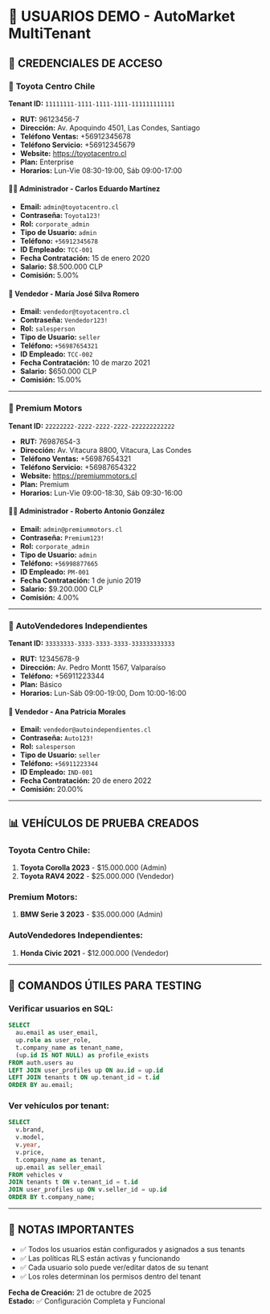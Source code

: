 # 👥 USUARIOS DEMO - AutoMarket MultiTenant

## 🔐 CREDENCIALES DE ACCESO

### 🏢 **Toyota Centro Chile**
**Tenant ID:** `11111111-1111-1111-1111-111111111111`
- **RUT:** 96123456-7
- **Dirección:** Av. Apoquindo 4501, Las Condes, Santiago
- **Teléfono Ventas:** +56912345678
- **Teléfono Servicio:** +56912345679
- **Website:** https://toyotacentro.cl
- **Plan:** Enterprise
- **Horarios:** Lun-Vie 08:30-19:00, Sáb 09:00-17:00

#### 👨‍💼 Administrador - Carlos Eduardo Martínez
- **Email:** `admin@toyotacentro.cl`
- **Contraseña:** `Toyota123!`
- **Rol:** `corporate_admin`
- **Tipo de Usuario:** `admin`
- **Teléfono:** `+56912345678`
- **ID Empleado:** `TCC-001`
- **Fecha Contratación:** 15 de enero 2020
- **Salario:** $8.500.000 CLP
- **Comisión:** 5.00%

#### 👤 Vendedor - María José Silva Romero
- **Email:** `vendedor@toyotacentro.cl`
- **Contraseña:** `Vendedor123!`
- **Rol:** `salesperson`
- **Tipo de Usuario:** `seller`
- **Teléfono:** `+56987654321`
- **ID Empleado:** `TCC-002`
- **Fecha Contratación:** 10 de marzo 2021
- **Salario:** $650.000 CLP
- **Comisión:** 15.00%

---

### 🏢 **Premium Motors**
**Tenant ID:** `22222222-2222-2222-2222-222222222222`
- **RUT:** 76987654-3
- **Dirección:** Av. Vitacura 8800, Vitacura, Las Condes
- **Teléfono Ventas:** +56987654321
- **Teléfono Servicio:** +56987654322
- **Website:** https://premiummotors.cl
- **Plan:** Premium
- **Horarios:** Lun-Vie 09:00-18:30, Sáb 09:30-16:00

#### 👨‍💼 Administrador - Roberto Antonio González
- **Email:** `admin@premiummotors.cl`
- **Contraseña:** `Premium123!`
- **Rol:** `corporate_admin`
- **Tipo de Usuario:** `admin`
- **Teléfono:** `+56998877665`
- **ID Empleado:** `PM-001`
- **Fecha Contratación:** 1 de junio 2019
- **Salario:** $9.200.000 CLP
- **Comisión:** 4.00%

---

### 🏢 **AutoVendedores Independientes**
**Tenant ID:** `33333333-3333-3333-3333-333333333333`
- **RUT:** 12345678-9
- **Dirección:** Av. Pedro Montt 1567, Valparaíso
- **Teléfono:** +56911223344
- **Plan:** Básico
- **Horarios:** Lun-Sáb 09:00-19:00, Dom 10:00-16:00

#### 👤 Vendedor - Ana Patricia Morales
- **Email:** `vendedor@autoindependientes.cl`
- **Contraseña:** `Auto123!`
- **Rol:** `salesperson`
- **Tipo de Usuario:** `seller`
- **Teléfono:** `+56911223344`
- **ID Empleado:** `IND-001`
- **Fecha Contratación:** 20 de enero 2022
- **Comisión:** 20.00%

---

## 📊 VEHÍCULOS DE PRUEBA CREADOS

### Toyota Centro Chile:
1. **Toyota Corolla 2023** - $15.000.000 (Admin)
2. **Toyota RAV4 2022** - $25.000.000 (Vendedor)

### Premium Motors:
1. **BMW Serie 3 2023** - $35.000.000 (Admin)

### AutoVendedores Independientes:
1. **Honda Civic 2021** - $12.000.000 (Vendedor)

---

## 🔧 COMANDOS ÚTILES PARA TESTING

### Verificar usuarios en SQL:
```sql
SELECT 
  au.email as user_email,
  up.role as user_role,
  t.company_name as tenant_name,
  (up.id IS NOT NULL) as profile_exists
FROM auth.users au
LEFT JOIN user_profiles up ON au.id = up.id
LEFT JOIN tenants t ON up.tenant_id = t.id
ORDER BY au.email;
```

### Ver vehículos por tenant:
```sql
SELECT 
  v.brand,
  v.model,
  v.year,
  v.price,
  t.company_name as tenant,
  up.email as seller_email
FROM vehicles v
JOIN tenants t ON v.tenant_id = t.id
JOIN user_profiles up ON v.seller_id = up.id
ORDER BY t.company_name;
```

---

## 📝 NOTAS IMPORTANTES

- ✅ Todos los usuarios están configurados y asignados a sus tenants
- ✅ Las políticas RLS están activas y funcionando
- ✅ Cada usuario solo puede ver/editar datos de su tenant
- ✅ Los roles determinan los permisos dentro del tenant

**Fecha de Creación:** 21 de octubre de 2025  
**Estado:** ✅ Configuración Completa y Funcional